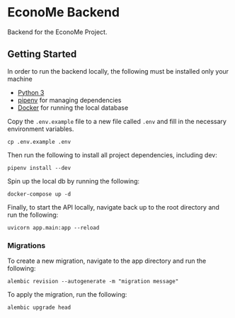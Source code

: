 # EconoMe Backend

Backend for the EconoMe Project.

## Getting Started

In order to run the backend locally, the following must be installed only your machine

- [Python 3](https://www.python.org/downloads/)
- [pipenv](https://pypi.org/project/pipenv/) for managing dependencies
- [Docker](https://docs.docker.com/get-docker/) for running the local database

Copy the `.env.example` file to a new file called `.env` and fill in the necessary environment variables.

```shell
cp .env.example .env
```

Then run the following to install all project dependencies, including dev:

```shell
pipenv install --dev
```

Spin up the local db by running the following:

```shell
docker-compose up -d
```

Finally, to start the API locally, navigate back up to the root directory and run the following:

```shell
uvicorn app.main:app --reload
```

### Migrations

To create a new migration, navigate to the app directory and run the following:

```shell
alembic revision --autogenerate -m "migration message"
```

To apply the migration, run the following:

```shell
alembic upgrade head
```